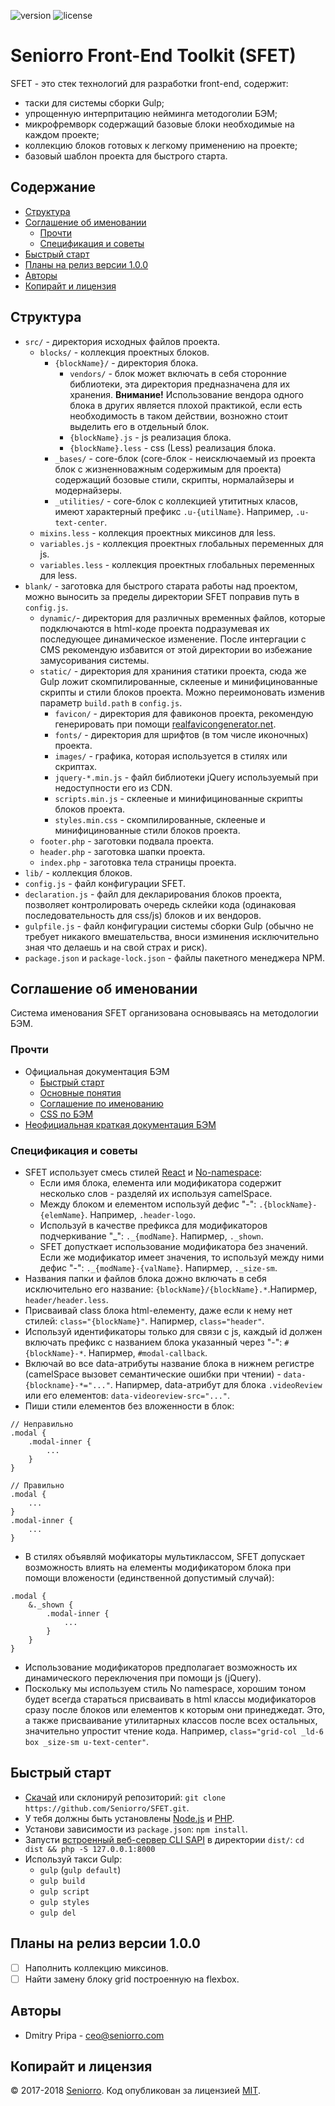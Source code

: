 ![version](https://img.shields.io/badge/dynamic/json.svg?label=version&url=https%3A%2F%2Fraw.githubusercontent.com%2Fseniorro%2Fsfet%2Fmaster%2Fpackage.json&query=version&colorB=green)
![license](https://img.shields.io/badge/dynamic/json.svg?label=license&url=https%3A%2F%2Fraw.githubusercontent.com%2Fseniorro%2Fsfet%2Fmaster%2Fpackage.json&query=license&colorB=blue)

# Seniorro Front-End Toolkit (SFET)
SFET - это стек технологий для разработки front-end, содержит:
- таски для системы сборки Gulp;
- упрощенную интерпритацию нейминга методоголии БЭМ;
- микрофремворк содержащий базовые блоки необходимые на каждом проекте;
- коллекцию блоков готовых к легкому применению на проекте;
- базовый шаблон проекта для быстрого старта.

## Содержание
- [Структура](#Структура)
- [Соглашение об именовании](#Соглашение-об-именовании)
    - [Прочти](#Прочти)
    - [Спецификация и советы](#Спецификация-и-советы)
- [Быстрый старт](#Быстрый-старт)
- [Планы на релиз версии 1.0.0](#Планы-на-релиз-версии-100)
- [Авторы](#Авторы)
- [Копирайт и лицензия](#Копирайт-и-лицензия)

## Структура
- `src/` - директория исходных файлов проекта.
    - `blocks/` - коллекция проектных блоков.
        - `{blockName}/` - директория блока.
            - `vendors/` - блок может включать в себя сторонние библиотеки, эта директория предназначена для их хранения. **Внимание!** Использование вендора одного блока в других является плохой практикой, если есть необходимость в таком действии, возножно стоит выделить его в отдельный блок.
            - `{blockName}.js` - js реализация блока.
            - `{blockName}.less` - css (Less) реализация блока.
        - `_bases/` - core-блок (core-блок - неисключаемый из проекта блок с жизненноважным содержимым для проекта) содержащий бозовые стили, скрипты, нормалайзеры и модернайзеры.
        - `_utilities/` - core-блок с коллекцией утититных класов, имеют характерный префикс `.u-{utilName}`. Например, `.u-text-center`.
    - `mixins.less` - коллекция проектных миксинов для less.
    - `variables.js` - коллекция проектных глобальных переменных для js.
    - `variables.less` - коллекция проектных глобальных переменных для less.
- `blank/` - заготовка для быстрого старата работы над проектом, можно выносить за пределы директории SFET поправив путь в `config.js`.
    - `dynamic/`- директория для различных временных файлов, которые подключаются в html-коде проекта подразумевая их последующее динамическое изменение. После интергации с CMS рекомендую избавится от этой директории во избежание замусоривания системы.
    - `static/` - директория для храниния статики проекта, сюда же Gulp ложит скомпилированные, склееные и минифицинованные скрипты и стили блоков проекта. Можно переимоновать изменив параметр `build.path` в `config.js`.
        - `favicon/` - директория для фавиконов проекта, рекомендую генерировать при помощи [realfavicongenerator.net](http://realfavicongenerator.net/).
        - `fonts/` - директория для шрифтов (в том числе иконочных) проекта.
        - `images/` - графика, которая используется в стилях или скриптах.
        - `jquery-*.min.js` - файл библиотеки jQuery используемый при недоступности его из CDN.
        - `scripts.min.js` - склееные и минифицинованные скрипты блоков проекта.
        - `styles.min.css` - скомпилированные, склееные и минифицинованные стили блоков проекта.
    - `footer.php` - заготовки подвала проекта.
    - `header.php` - заготовка шапки проекта.
    - `index.php` - заготовка тела страницы проекта.
- `lib/` - коллекция блоков.
- `config.js` - файл конфигурации SFET.
- `declaration.js` - файл для декларирования блоков проекта, позволяет контролировать очередь склейки кода (одинаковая последовательность для css/js) блоков и их вендоров.
- `gulpfile.js`  - файл конфигурации системы сборки Gulp (обычно не требует никакого вмешательства, вноси изминения исключительно зная что делаешь и на свой страх и риск).
- `package.json` и `package-lock.json` - файлы пакетного менеджера NPM.

## Соглашение об именовании
Система именования SFET организована основываясь на методологии БЭМ.

### Прочти
- Официальная документация БЭМ
    - [Быстрый старт](https://ru.bem.info/methodology/quick-start/)
    - [Основные понятия](https://ru.bem.info/methodology/key-concepts/)
    - [Соглашение по именованию](https://ru.bem.info/methodology/naming-convention/)
    - [CSS по БЭМ](https://ru.bem.info/methodology/css/)
- [Неофициальная краткая документация БЭМ](http://nicothin.github.io/idiomatic-pre-CSS/)

### Спецификация и советы
- SFET использует смесь стилей [React](https://ru.bem.info/methodology/naming-convention/#%D0%A1%D1%82%D0%B8%D0%BB%D1%8C-react) и [No-namespace](https://ru.bem.info/methodology/naming-convention/#%D0%A1%D1%82%D0%B8%D0%BB%D1%8C-no-namespace):
    - Если имя блока, елемента или модификатора содержит несколько слов - разделяй их используя camelSpace.
    - Между блоком и елементом используй дефис "-": `.{blockName}-{elemName}`. Например, `.header-logo`.
    - Используй в качестве префикса для модификаторов подчеркивание "_": `._{modName}`. Напирмер, `._shown`.
    - SFET допусткает использование модификатора без значений. Если же модификатор имеет значения, то используй между ними дефис "-": `._{modName}-{valName}`. Напирмер, `._size-sm`.
- Названия папки и файлов блока дожно включать в себя исключительно его название: `{blockName}/{blockName}.*`.Напирмер, `header/header.less`.
- Присваивай class блока html-елементу, даже если к нему нет стилей: `class="{blockName}"`. Напирмер, `class="header"`.
- Используй идентификаторы только для связи с js, каждый id должен включать префикс с названием блока указанный через "-": `#{blockName}-*`. Напирмер, `#modal-callback`.
- Включай во все data-атрибуты название блока в нижнем регистре (camelSpace вызовет семантические ошибки при чтении) - `data-{blockname}-*="..."`. Напирмер, data-атрибут для блока `.videoReview` или его елементов: `data-videoreview-src="..."`.
- Пиши стили елементов без вложенности в блок:
```less
// Неправильно
.modal {
    .modal-inner {
        ...
    }
}

// Правильно
.modal {
    ...
}
.modal-inner {
    ...
}
```
- В стилях объявляй мофикаторы мультиклассом, SFET допускает возможность влиять на елементы модификатором блока при помощи вложености (единственной допустимый случай):
```less
.modal {
    &._shown {
        .modal-inner {
            ...
        }
    }
}
```
- Использование модификаторов предполагает возможность их динамического переключения при помощи js (jQuery).
- Поскольку мы используем стиль No namespace, хорошим тоном будет всегда стараться присваивать в html классы модификаторов сразу после блоков или елементов к которым они принеджедат. Это, а также присваивание утилитарных классов после всех остальных, значительно упростит чтение кода. Например, `class="grid-col _ld-6 box _size-sm u-text-center"`. 

## Быстрый старт
- [Скачай](https://github.com/Seniorro/SFET/archive/master.zip) или склонируй репозиторий: `git clone https://github.com/Seniorro/SFET.git`.
- У тебя должны быть установлены [Node.js](https://nodejs.org/) и [PHP](http://php.net/downloads.php).
- Установи зависимости из `package.json`: `npm install`.
- Запусти [встроенный веб-сервер CLI SAPI](http://php.net/manual/ru/features.commandline.webserver.php) в директории `dist/`: `cd dist && php -S 127.0.0.1:8000`
- Используй такси Gulp:
    - `gulp` (`gulp default`)
    - `gulp build`
    - `gulp script`
    - `gulp styles`
    - `gulp del`

## Планы на релиз версии 1.0.0
- [ ] Наполнить коллекцию миксинов.
- [ ] Найти замену блоку grid построенную на flexbox.

## Авторы
- Dmitry Pripa - ceo@seniorro.com

## Копирайт и лицензия
© 2017-2018 [Seniorro](https://seniorro.com). Код опубликован за лицензией [MIT](https://github.com/Seniorro/SFET/blob/master/LICENSE).
